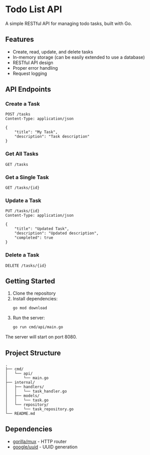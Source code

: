 # Todo List API

A simple RESTful API for managing todo tasks, built with Go.

## Features

- Create, read, update, and delete tasks
- In-memory storage (can be easily extended to use a database)
- RESTful API design
- Proper error handling
- Request logging

## API Endpoints

### Create a Task
```
POST /tasks
Content-Type: application/json

{
    "title": "My Task",
    "description": "Task description"
}
```

### Get All Tasks
```
GET /tasks
```

### Get a Single Task
```
GET /tasks/{id}
```

### Update a Task
```
PUT /tasks/{id}
Content-Type: application/json

{
    "title": "Updated Task",
    "description": "Updated description",
    "completed": true
}
```

### Delete a Task
```
DELETE /tasks/{id}
```

## Getting Started

1. Clone the repository
2. Install dependencies:
   ```bash
   go mod download
   ```
3. Run the server:
   ```bash
   go run cmd/api/main.go
   ```

The server will start on port 8080.

## Project Structure

```
.
├── cmd/
│   └── api/
│       └── main.go
├── internal/
│   ├── handlers/
│   │   └── task_handler.go
│   ├── models/
│   │   └── task.go
│   └── repository/
│       └── task_repository.go
└── README.md
```

## Dependencies

- [gorilla/mux](https://github.com/gorilla/mux) - HTTP router
- [google/uuid](https://github.com/google/uuid) - UUID generation 